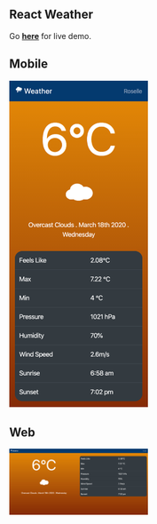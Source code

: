 
## React Weather

Go **[here](https://jyotishkp.github.io/react-weather/)** for live demo.

## Mobile
<img src="https://github.com/jyotishkp/react-weather/blob/master/screenshots/mobile.png" width="250">

## Web
<img src="https://github.com/jyotishkp/react-weather/blob/master/screenshots/web.png" width="250">
